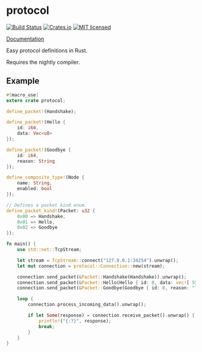 # protocol

[![Build Status](https://travis-ci.org/dylanmckay/protocol.svg?branch=master)](https://travis-ci.org/dylanmckay/protocol)
[![Crates.io](https://img.shields.io/crates/v/protocol.svg)](https://crates.io/crates/protocol)
[![MIT licensed](https://img.shields.io/badge/license-MIT-blue.svg)](./LICENSE)

[Documentation](https://docs.rs/protocol)

Easy protocol definitions in Rust.

Requires the nightly compiler.

## Example

```rust
#[macro_use]
extern crate protocol;

define_packet!(Handshake);

define_packet!(Hello {
    id: i64,
    data: Vec<u8>
});

define_packet!(Goodbye {
    id: i64,
    reason: String
});

define_composite_type!(Node {
    name: String,
    enabled: bool
});

// Defines a packet kind enum.
define_packet_kind!(Packet: u32 {
    0x00 => Handshake,
    0x01 => Hello,
    0x02 => Goodbye
});

fn main() {
    use std::net::TcpStream;

    let stream = TcpStream::connect("127.0.0.1:34254").unwrap();
    let mut connection = protocol::Connection::new(stream);

    connection.send_packet(&Packet::Handshake(Handshake)).unwrap();
    connection.send_packet(&Packet::Hello(Hello { id: 0, data: vec![ 55 ]})).unwrap();
    connection.send_packet(&Packet::Goodbye(Goodbye { id: 0, reason: "leaving".to_string() })).unwrap();

    loop {
        connection.process_incoming_data().unwrap();

        if let Some(response) = connection.receive_packet().unwrap() {
            println!("{:?}", response);
            break;
        }
    }
}
```


